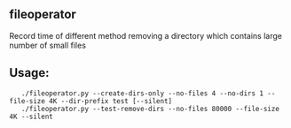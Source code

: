 ## fileoperator
Record time of different method removing a directory which contains large number of small files

## Usage:
`   ./fileoperator.py --create-dirs-only --no-files 4 --no-dirs 1 --file-size 4K --dir-prefix test [--silent]`  
`   ./fileoperator.py --test-remove-dirs --no-files 80000 --file-size 4K --silent`
